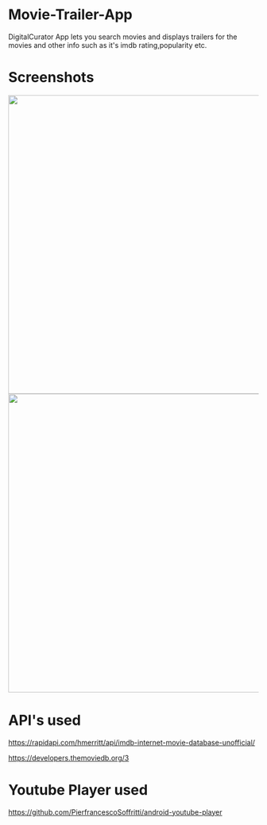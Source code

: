 # Movie-Trailer-App
DigitalCurator App lets you search movies and displays trailers for the movies and other info such as it's imdb rating,popularity etc.



# Screenshots


<img src="https://user-images.githubusercontent.com/70252750/121768684-0fb80200-cb7d-11eb-882a-c69baf38459a.jpg" height = "600"/> <img src="https://user-images.githubusercontent.com/70252750/121768796-bf8d6f80-cb7d-11eb-97e5-c3559e1c1c03.jpg" height = "600"/>



# API's used
https://rapidapi.com/hmerritt/api/imdb-internet-movie-database-unofficial/


https://developers.themoviedb.org/3


# Youtube Player used
https://github.com/PierfrancescoSoffritti/android-youtube-player

